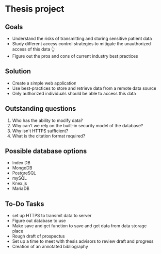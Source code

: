 # Thesis project

## Goals

- Understand the risks of transmitting and storing sensitive patient data
- Study different access control strategies to mitigate the unauthorized access of this data 👆
- Figure out the pros and cons of current industry best practices

## Solution

- Create a simple web application
- Use best-practices to store and retrieve data from a remote data source
- Only authorized individuals should be able to access this data

## Outstanding questions

1.  Who has the ability to modify data?
2.  Why can't we rely on the built-in security model of the database?
3.  Why isn't HTTPS sufficient?
4.  What is the citation format required? 

## Possible database options

- Index DB
- MongoDB
- PostgreSQL
- mySQL
- Knex.js
- MariaDB

## To-Do Tasks

- set up HTTPS to transmit data to server 
- Figure out database to use
- Make save and get function to save and get data from data storage place
- Rough draft of prospectus
- Set up a time to meet with thesis advisors to review draft and progress 
- Creation of an annotated bibliography 
